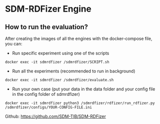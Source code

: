 
# SDM-RDFizer Engine


## How to run the evaluation?
After creating the images of all the engines with the docker-compose file, you can:

- Run specific experiment using one of the scripts
```
docker exec -it sdmrdfizer /sdmrdfizer/SCRIPT.sh
```
- Run all the experiments (recommended to run in background)
```
docker exec -it sdmrdfizer /sdmrdfizer/evaluate.sh
```
- Run your own case (put your data in the data folder and your config file in the config folder of sdmrdfizer)
```
docker exec -it sdmrdfizer python3 /sdmrdfizer/rdfizer/run_rdfizer.py /sdmrdfizer/configs/YOUR-CONFIG-FILE.ini
```



Github: https://github.com/SDM-TIB/SDM-RDFizer


